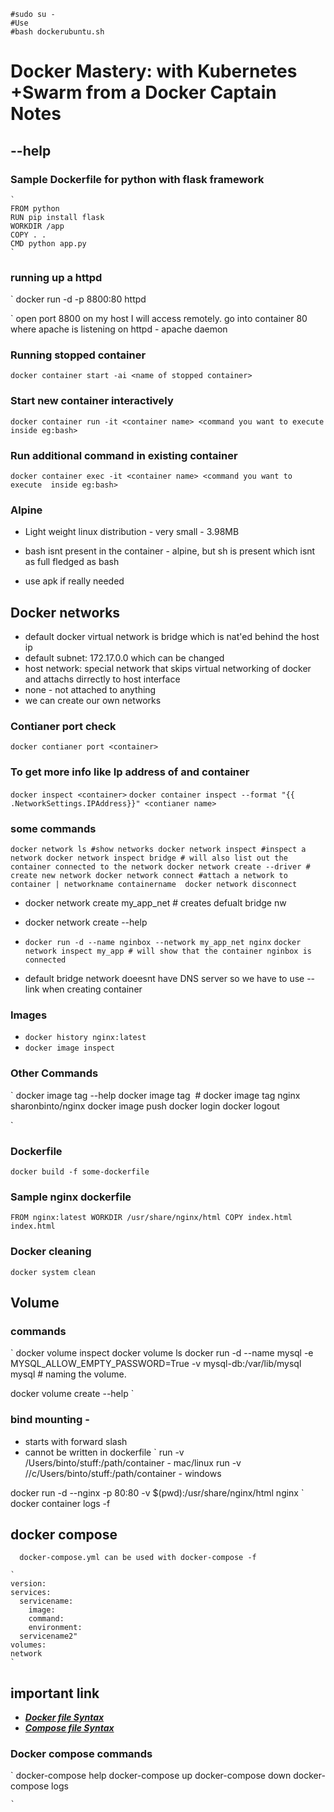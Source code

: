    #sudo su -
    #Use 
    #bash dockerubuntu.sh
    
    
  
# Docker Mastery: with Kubernetes +Swarm from a Docker Captain Notes
## --help
### Sample Dockerfile for python with flask framework
    
    ` 
    FROM python
    RUN pip install flask
    WORKDIR /app
    COPY . .
    CMD python app.py
    `
### running up a httpd

`
docker run -d -p 8800:80 httpd

`
open port 8800 on my host I will access remotely. go into container 80 where apache is listening on
httpd - apache daemon

### Running stopped container
`
docker container start -ai <name of stopped container>
`
### Start new container interactively
`
docker container run -it <container name> <command you want to execute  inside eg:bash>
`
### Run additional command in existing container
`
docker container exec -it <container name> <command you want to execute  inside eg:bash>
`  
### Alpine

* Light weight linux distribution - very small - 3.98MB

* bash isnt present in the container - alpine, but sh is present which isnt as full fledged as bash

* use apk if really needed

## Docker networks
* default docker virtual network is bridge which is nat'ed behind the host ip
* default subnet: 172.17.0.0 which can be changed
* host network: special network that skips virtual networking of docker and attachs dirrectly to host interface
* none - not attached to anything
* we can create our own networks
### Contianer port check

`docker contianer port <container>`

### To get more info like Ip address of and container
`docker inspect <container>`
`docker container inspect --format "{{ .NetworkSettings.IPAddress}}" <contianer name> `

### some commands
`
docker network ls #show networks
docker network inspect #inspect a network
    docker network inspect bridge # will also list out the container connected to the network
docker network create --driver # create new network
docker network connect #attach a network to container | networkname containername 
docker network disconnect
`

* docker network create my_app_net # creates defualt bridge nw
* docker network create --help
* `docker run -d --name nginbox --network my_app_net nginx`
        `docker network inspect my_app # will show that the container nginbox is connected` 
        
* default bridge network doeesnt have DNS server so we have to use --link when creating container

### Images
* `docker history nginx:latest`
* `docker image inspect`
### Other Commands
`
docker image tag --help
docker image tag <image going to be tagged> <your tag goes here> # docker image tag nginx sharonbinto/nginx
docker image push
docker login
docker logout

`

### Dockerfile

`
docker build -f some-dockerfile
`

### Sample nginx dockerfile

`
FROM nginx:latest
WORKDIR /usr/share/nginx/html
COPY index.html index.html
`
### Docker cleaning

`docker system clean`

## Volume

### commands

`
docker volume inspect
docker volume ls
docker run -d --name mysql -e MYSQL_ALLOW_EMPTY_PASSWORD=True -v mysql-db:/var/lib/mysql mysql # naming the volume.

docker volume create --help `
### bind mounting - 
* starts with forward slash
* cannot be written in dockerfile
` run -v /Users/binto/stuff:/path/container   - mac/linux
run -v //c/Users/binto/stuff:/path/container - windows

docker run -d --nginx -p 80:80 -v $(pwd):/usr/share/nginx/html nginx
`
docker container logs -f <container name>

    
 ## docker compose
    
 `   docker-compose.yml
    can be used with docker-compose -f `
    
    `
    version:
    services:
      servicename:
        image:
        command:
        environment:
      servicename2"
    volumes:
    network
    `
    
## important link
- ***[Docker file Syntax](https://docs.docker.com/engine/reference/builder/)***
- ***[Compose file Syntax](https://docs.docker.com/compose/compose-file/compose-file-v3/)***
 
### Docker compose commands
`
 docker-compose help
 docker-compose up
 docker-compose down
 docker-compose logs
    
    
    
    `
